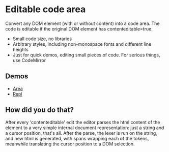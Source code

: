 Editable code area
==================

Convert any DOM element (with or without content) into a code area. 
The code is editable if the original DOM element has contenteditable=true. 

* Small code size, no libraries
* Arbitrary styles, including non-monospace fonts and different line heights
* Just for quick demos, editing small pieces of code. For serious things, use CodeMirror

Demos
-----

* [Area](http://alwinb.github.io/code-area/demo.html)
* [Repl](http://alwinb.github.io/code-area/repl.html)

How did you do that?
--------------------

After every 'contenteditable' edit the editor parses the html content of the element to a very simple internal document representation: just a string and a cursor position, that's all. 
After the parse, the lexer is run on the string, and new html is generated, with spans wrapping each of the tokens, meanwhile translating the cursor position to a DOM selection. 

